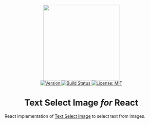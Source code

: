 <p align="center">
    <img src="https://raw.githubusercontent.com/plurid/text-select-image-react/master/about/docs/identity/text-select-image-logo.png" height="250px">
    <br />
    <a target="_blank" href="https://www.npmjs.com/package/text-select-image-react">
        <img src="https://img.shields.io/npm/v/text-select-image-react.svg?logo=npm&colorB=1380C3&style=for-the-badge" alt="Version">
    </a>
    <a target="_blank" href="https://travis-ci.org/plurid/text-select-image-react">
        <img src="https://img.shields.io/travis/plurid/text-select-image-react.svg?logo=travis&colorB=1380C3&style=for-the-badge" alt="Build Status">
    </a>
    <a target="_blank" href="https://github.com/plurid/text-select-image-react/blob/master/LICENSE">
        <img src="https://img.shields.io/badge/license-MIT-blue.svg?colorB=1380C3&style=for-the-badge" alt="License: MIT">
    </a>
</p>



<h1 align="center">
    Text Select Image <i>for</i> React
</h1>


React implementation of [Text Select Image](https://github.com/plurid/text-select-image-html) to select text from images.
